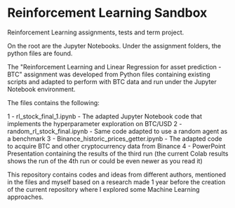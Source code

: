 # Reinforcement Learning Sandbox

Reinforcement Learning assignments, tests and term project.

On the root are the Jupyter Notebooks.
Under the assignment folders, the python files are found.

The "Reinforcement Learning and Linear Regression for asset prediction - BTC"  assignment was developed from Python files containing existing scripts and adapted to perform with BTC data and run under the Jupyter Notebook environment.

The files contains the following:

1 - rl_stock_final_1.ipynb - The adapted Jupyter Notebook code that implements the hyperparameter exploration on BTC/USD
2 - random_rl_stock_final.ipynb - Same code adapted to use a random agent as a benchmark
3 - Binance_historic_prices_getter.ipynb - The adapted code to acquire BTC and other cryptocurrency data from Binance
4 - PowerPoint Presentation containing the results of the third run (the current Colab results shows the run of the 4th run or could be even newer as you read it)

This repository contains codes and ideas from different authors, mentioned in the files and myself based on a research made 1 year before the creation of the current repository where I explored some Machine Learning approaches.

